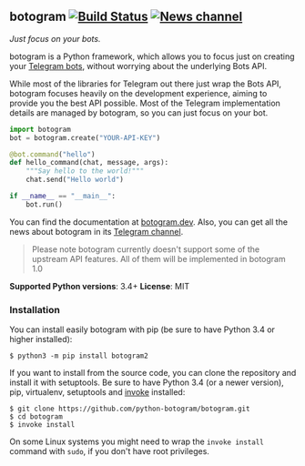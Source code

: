 ## botogram [![Build Status](https://travis-ci.com/python-botogram/botogram.svg?branch=master)](https://travis-ci.com/python-botogram/botogram) [![News channel](https://img.shields.io/badge/telegram_channel-@botogram__framework-0d86d7.svg?style=flat)][channel]

_Just focus on your bots._

botogram is a Python framework, which allows you to focus just on creating your
[Telegram bots][1], without worrying about the underlying Bots API.

While most of the libraries for Telegram out there just wrap the Bots API,
botogram focuses heavily on the development experience, aiming to provide you
the best API possible. Most of the Telegram implementation details are managed
by botogram, so you can just focus on your bot.

```python
import botogram
bot = botogram.create("YOUR-API-KEY")

@bot.command("hello")
def hello_command(chat, message, args):
    """Say hello to the world!"""
    chat.send("Hello world")

if __name__ == "__main__":
    bot.run()
```

You can find the documentation at [botogram.dev][2]. Also, you can
get all the news about botogram in its [Telegram channel][channel].

> Please note botogram currently doesn't support some of the upstream API
> features. All of them will be implemented in botogram 1.0

**Supported Python versions**: 3.4+
**License**: MIT

### Installation

You can install easily botogram with pip (be sure to have Python 3.4 or higher
installed):

    $ python3 -m pip install botogram2

If you want to install from the source code, you can clone the repository and
install it with setuptools. Be sure to have Python 3.4 (or a newer version),
pip, virtualenv, setuptools and [invoke][3] installed:

    $ git clone https://github.com/python-botogram/botogram.git
    $ cd botogram
    $ invoke install

On some Linux systems you might need to wrap the ``invoke install`` command with
``sudo``, if you don't have root privileges.

[1]: https://core.telegram.org/bots
[2]: https://botogram.dev/docs
[3]: http://www.pyinvoke.org
[channel]: https://telegram.me/botogram_framework
